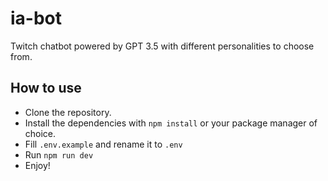 # ia-bot
Twitch chatbot powered by GPT 3.5 with different personalities to choose from.
## How to use
- Clone the repository.
- Install the dependencies with `npm install` or your package manager of choice.
- Fill `.env.example` and rename it to `.env`
- Run `npm run dev`
- Enjoy!